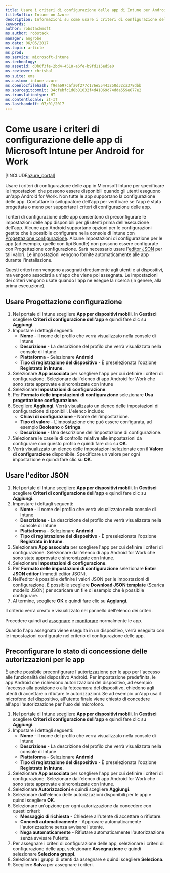 ```yaml
---
title: Usare i criteri di configurazione delle app di Intune per Android for Work
titleSuffix: Intune on Azure
description: Informazioni su come usare i criteri di configurazione delle app per fornire i dati di configurazione a un'app Android for Work in esecuzione."
keywords: 
author: robstackmsft
ms.author: robstack
manager: angrobe
ms.date: 06/05/2017
ms.topic: article
ms.prod: 
ms.service: microsoft-intune
ms.technology: 
ms.assetid: d0b6f3fe-2bd4-4518-a6fe-b9fd115ed5e0
ms.reviewer: chrisbal
ms.suite: ems
ms.custom: intune-azure
ms.openlocfilehash: f9ea697cafa0f277c176e55443250d32ca378dbb
ms.sourcegitcommit: 34cfebfc1d8b81032f4d41869d74dda559e677e2
ms.translationtype: HT
ms.contentlocale: it-IT
ms.lasthandoff: 07/01/2017
---
```

# <a name="how-to-use-microsoft-intune-app-configuration-policies-for-android-for-work"></a>Come usare i criteri di configurazione delle app di Microsoft Intune per Android for Work

[!INCLUDE[azure_portal](./includes/azure_portal.md)]

Usare i criteri di configurazione delle app in Microsoft Intune per specificare le impostazioni che possono essere disponibili quando gli utenti eseguono un'app Android for Work. Non tutte le app supportano la configurazione delle app. Contattare lo sviluppatore dell'app per verificare se l'app è stata progettata o meno per supportare i criteri di configurazione delle app.

I criteri di configurazione delle app consentono di preconfigurare le impostazioni delle app disponibili per gli utenti prima dell'esecuzione dell'app. Alcune app Android supportano opzioni per le configurazioni gestite che è possibile configurare nella console di Intune con [Progettazione configurazione](#use-configuration-designer). Alcune impostazioni di configurazione per le app (ad esempio, quelle con tipi Bundle) non possono essere configurate con Progettazione configurazione.  Sarà necessario usare l'[editor JSON](#use-json-editor) per tali valori.   Le impostazioni vengono fornite automaticamente alle app durante l'installazione.

Questi criteri non vengono assegnati direttamente agli utenti e ai dispositivi, ma vengono associati a un'app che viene poi assegnata. Le impostazioni dei criteri vengono usate quando l'app ne esegue la ricerca (in genere, alla prima esecuzione).

## <a name="use-configuration-designer"></a>Usare Progettazione configurazione

1. Nel portale di Intune scegliere **App per dispositivi mobili**. In **Gestisci** scegliere **Criteri di configurazione dell'app** e quindi fare clic su **Aggiungi**.
2. Impostare i dettagli seguenti:
    - **Nome** - Il nome del profilo che verrà visualizzato nella console di Intune
    - **Descrizione** - La descrizione del profilo che verrà visualizzata nella console di Intune
    - **Piattaforma** - Selezionare **Android**
    - **Tipo di registrazione del dispositivo** -  È preselezionata l'opzione **Registrato in Intune**.
3. Selezionare **App associata** per scegliere l'app per cui definire i criteri di configurazione.  Selezionare dall'elenco di app Android for Work che sono state approvate e sincronizzate con Intune
4. Selezionare **Impostazioni di configurazione**.
5. Per **Formato delle impostazioni di configurazione** selezionare **Usa progettazione configurazione**.
6. Scegliere **Aggiungi**. Verrà visualizzato un elenco delle impostazioni di configurazione disponibili. L'elenco include:
    - **Chiavi di configurazione** - Nome dell'impostazione.
    - **Tipo di valore** - L'impostazione che può essere configurata, ad esempio **Booleano** o **Stringa**.
    - **Descrizione** - Una descrizione dell'impostazione di configurazione.
7. Selezionare le caselle di controllo relative alle impostazioni da configurare con questo profilo e quindi fare clic su **OK**.
8. Verrà visualizzato un elenco delle impostazioni selezionate con il **Valore di configurazione** disponibile. Specificare un valore per ogni impostazione e quindi fare clic su **OK**.

## <a name="use-json-editor"></a>Usare l'editor JSON

1. Nel portale di Intune scegliere **App per dispositivi mobili**. In **Gestisci** scegliere **Criteri di configurazione dell'app** e quindi fare clic su **Aggiungi**.
2. Impostare i dettagli seguenti:
    - **Nome** - Il nome del profilo che verrà visualizzato nella console di Intune
    - **Descrizione** - La descrizione del profilo che verrà visualizzata nella console di Intune
    - **Piattaforma** - Selezionare **Android**
    - **Tipo di registrazione del dispositivo** -  È preselezionata l'opzione **Registrato in Intune**.
3. Selezionare **App associata** per scegliere l'app per cui definire i criteri di configurazione.  Selezionare dall'elenco di app Android for Work che sono state approvate e sincronizzate con Intune.
5. Selezionare **Impostazioni di configurazione**.
6. Per **Formato delle impostazioni di configurazione** selezionare **Enter JSON editor** (Immetti editor JSON).
7. Nell'editor è possibile definire i valori JSON per le impostazioni di configurazione. È possibile scegliere **Download JSON template** (Scarica modello JSON) per scaricare un file di esempio che è possibile configurare.
8. Al termine, scegliere **OK** e quindi fare clic su **Aggiungi**.

Il criterio verrà creato e visualizzato nel pannello dell'elenco dei criteri.

Procedere quindi ad [assegnare](apps-deploy.md) e [monitorare](apps-monitor.md) normalmente le app.

Quando l'app assegnata viene eseguita in un dispositivo, verrà eseguita con le impostazioni configurate nel criterio di configurazione delle app.

## <a name="preconfigure-permissions-grant-state-for-apps"></a>Preconfigurare lo stato di concessione delle autorizzazioni per le app

È anche possibile preconfigurare l'autorizzazione per le app per l'accesso alle funzionalità del dispositivo Android. Per impostazione predefinita, le app Android che richiedono autorizzazioni del dispositivo, ad esempio l'accesso alla posizione o alla fotocamera del dispositivo, chiedono agli utenti di accettare o rifiutare le autorizzazioni. Se ad esempio un'app usa il microfono del dispositivo, all'utente finale viene chiesto di concedere all'app l'autorizzazione per l'uso del microfono.

1. Nel portale di Intune scegliere **App per dispositivi mobili**. In **Gestisci** scegliere **Criteri di configurazione dell'app** e quindi fare clic su **Aggiungi**.
2. Impostare i dettagli seguenti:
    - **Nome** - Il nome del profilo che verrà visualizzato nella console di Intune
    - **Descrizione** - La descrizione del profilo che verrà visualizzata nella console di Intune
    - **Piattaforma** - Selezionare **Android**
    - **Tipo di registrazione del dispositivo** -  È preselezionata l'opzione **Registrato in Intune**.
3. Selezionare **App associata** per scegliere l'app per cui definire i criteri di configurazione.  Selezionare dall'elenco di app Android for Work che sono state approvate e sincronizzate con Intune.
5. Selezionare **Autorizzazioni** e quindi scegliere **Aggiungi**.
6. Selezionare dall'elenco delle autorizzazioni disponibili per le app e quindi scegliere **OK**.
7. Selezionare un'opzione per ogni autorizzazione da concedere con questi criteri:
    - **Messaggio di richiesta** - Chiedere all'utente di accettare o rifiutare.
    - **Concedi automaticamente** - Approvare automaticamente l'autorizzazione senza avvisare l'utente.
    - **Nega automaticamente** - Rifiutare automaticamente l'autorizzazione senza avvisare l'utente.
8. Per assegnare i criteri di configurazione delle app, selezionare i criteri di configurazione delle app, selezionare **Assegnazione** e quindi selezionare **Seleziona gruppi**.
9. Selezionare i gruppi di utenti da assegnare e quindi scegliere **Seleziona**.
10. Scegliere **Salva** per assegnare i criteri.

